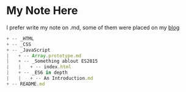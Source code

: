 # My Note Here

I prefer write my note on .md, some of them were placed on my [blog](http://l-movingon.github.io/)


```javascript
+ -- _HTML
+ -- _CSS
+ -- _JavaScript
|　　+ -- Array.prototype.md
|　　+ -- _Something ablout ES2015
|　　|　　+ -- index.html
|　　+ -- _ES6 in depth
|　　|　　+ -- An Introduction.md
+ -- README.md
```
